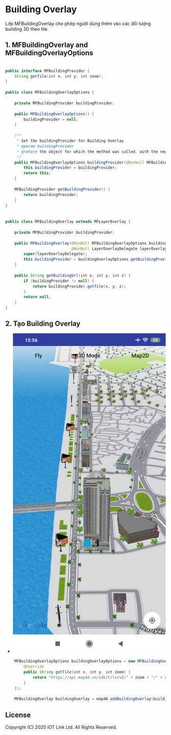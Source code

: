 # Building Overlay
Lớp MFBuildingOverlay cho phép người dùng thêm vào các đối tượng building 3D theo tile


## 1. MFBuildingOverlay and MFBuildingOverlayOptions

```java

public interface MFBuildingProvider {
    String getTile(int x, int y, int zoom);
}

public class MFBuildingOverlayOptions {

    private MFBuildingProvider buildingProvider;

    public MFBuildingOverlayOptions() {
        buildingProvider = null;
    }

    /**
     * Set the buildingProvider for Building Overlay
     * @param buildingProvider
     * @return the object for which the method was called, with the new buildingProvider set.
     */
    public MFBuildingOverlayOptions buildingProvider(@NonNull MFBuildingProvider buildingProvider) {
        this.buildingProvider = buildingProvider;
        return this;
    }

    MFBuildingProvider getBuildingProvider() {
        return buildingProvider;
    }
}


public class MFBuildingOverlay extends MFLayerOverlay {

    private MFBuildingProvider buildingProvider;

    public MFBuildingOverlay(@NonNull MFBuildingOverlayOptions buildingOverlayOptions,
                             @NonNull LayerOverlayDelegate layerOverlayDelegate) {
        super(layerOverlayDelegate);
        this.buildingProvider = buildingOverlayOptions.getBuildingProvider();
    }

    public String getBuildingUrl(int x, int y, int z) {
        if (buildingProvider != null) {
            return buildingProvider.getTile(x, y, z);
        }
        return null;
    }
}
```

## 2. Tạo Building Overlay

  -  ![MAP4DSDK](../../resource/v1.4/building-overlay.png) 
  
```java
    MFBuildingOverlayOptions buildingOverlayOptions = new MFBuildingOverlayOptions().buildingProvider(new MFBuildingProvider() {
        @Override
        public String getTile(int x, int y, int zoom) {
            return "https://api.map4d.vn/sdk/tile/v2/" + zoom + "/" + x + "/" + y + "?key=98fd21346d83bee24dc734231f7609c9&mode=3d";
        }
    });
    
    MFBuildingOverlay buildingOverlay = map4D.addBuildingOverlay(buildingOverlayOptions);
```

License
-------

Copyright (C) 2020 IOT Link Ltd. All Rights Reserved.